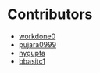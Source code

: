 # Contributors
- [workdone0](https://github.com/workdone0)
- [pujara0999](https://github.com/pujara0999)
- [nygupta](https://github.com/nygupta)
- [bbasitc1](https://github.com/bbasitc1)

